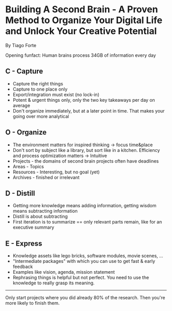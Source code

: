 # Building A Second Brain - A Proven Method to Organize Your Digital Life and Unlock Your Creative Potential
By Tiago Forte

Opening funfact: Human brains process 34GB of information every day

## C - Capture
- Capture the right things
- Capture to one place only
- Export/integration must exist (no lock-in)
- Potent & urgent things only, only the two key takeaways per day on average
- Don't organize immediately, but at a later point in time. That makes your going over more analytical

## O - Organize
- The environment matters for inspired thinking -> focus time&place
- Don't sort by subject like a library, but sort like in a kitchen. Efficiency and process optimization matters -> Intuitive
- Projects - the domains of second brain projects often have deadlines
- Areas - Topics
- Resources - Interesting, but no goal (yet)
- Archives - finished or irrelevant

## D - Distill
- Getting more knowledge means adding information, getting wisdom means subtracting information
- Distill is about subtracting
- First iteration is to summarize == only relevant parts remain, like  for an executive summary

## E - Express
- Knowledge assets like lego bricks, software modules, movie scenes, ...
- "Intermediate packages" with which you can use to get fast & early feedback
- Examples like vision, agenda, mission statement
- Rephrasing things is helpful but not perfect. You need to use the knowledge to really grasp its meaning.

---

Only start projects where you did already 80% of the research. Then you're more likely to finish them.
